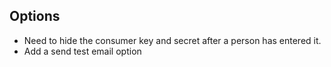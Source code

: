 ## Options
- Need to hide the consumer key and secret after a person has entered it.
- Add a send test email option